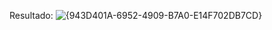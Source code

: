 Resultado:
![{943D401A-6952-4909-B7A0-E14F702DB7CD}](https://github.com/user-attachments/assets/4dc3e541-b3c4-4614-95c5-c66b6cb5a08e)
